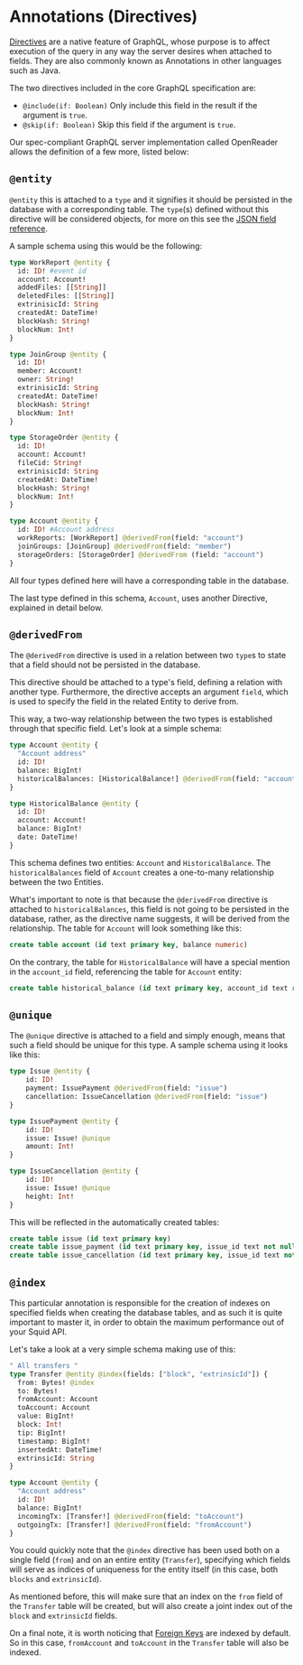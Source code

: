 # Annotations (Directives)

[Directives](https://graphql.org/learn/queries/#directives) are a native feature of GraphQL, whose purpose is to affect execution of the query in any way the server desires when attached to fields. They are also commonly known as Annotations in other languages such as Java.

The two directives included in the core GraphQL specification are:

* `@include(if: Boolean)` Only include this field in the result if the argument is `true`.
* `@skip(if: Boolean)` Skip this field if the argument is `true`.

Our spec-compliant GraphQL server implementation called OpenReader allows the definition of a few more, listed below:

## `@entity`

`@entity` this is attached to a `type` and it signifies it should be persisted in the database with a corresponding table. The `type`(s) defined without this directive will be considered objects, for more on this see the [JSON field reference](/docs/query-squid/openreader-schema/json-fields).

A sample schema using this would be the following:

```graphql title="schema.graphql"
type WorkReport @entity {
  id: ID! #event id
  account: Account!
  addedFiles: [[String]]
  deletedFiles: [[String]]
  extrinisicId: String
  createdAt: DateTime!
  blockHash: String!
  blockNum: Int!
}

type JoinGroup @entity {
  id: ID!
  member: Account!
  owner: String!
  extrinisicId: String
  createdAt: DateTime!
  blockHash: String!
  blockNum: Int!
}

type StorageOrder @entity {
  id: ID!
  account: Account!
  fileCid: String!
  extrinisicId: String
  createdAt: DateTime!
  blockHash: String!
  blockNum: Int!
}

type Account @entity {
  id: ID! #Account address
  workReports: [WorkReport] @derivedFrom(field: "account")
  joinGroups: [JoinGroup] @derivedFrom(field: "member")
  storageOrders: [StorageOrder] @derivedFrom (field: "account")
}
```


All four types defined here will have a corresponding table in the database.

The last type defined in this schema, `Account`, uses another Directive, explained in detail below.

## `@derivedFrom`

The `@derivedFrom` directive is used in a relation between two `type`s to state that a field should not be persisted in the database.

This directive should be attached to a type's field, defining a relation with another type. Furthermore, the directive accepts an argument `field`, which is used to specify the field in the related Entity to derive from.

This way, a two-way relationship between the two types is established through that specific field. Let's look at a simple schema:

```graphql title="schema.graphql"
type Account @entity {
  "Account address"
  id: ID!
  balance: BigInt!
  historicalBalances: [HistoricalBalance!] @derivedFrom(field: "account")
}

type HistoricalBalance @entity {
  id: ID!
  account: Account!
  balance: BigInt!
  date: DateTime!
}

```


This schema defines two entities: `Account` and `HistoricalBalance`. The `historicalBalances` field of `Account` creates a one-to-many relationship between the two Entities.

What's important to note is that because the `@derivedFrom` directive is attached to `historicalBalances`, this field is not going to be persisted in the database, rather, as the directive name suggests, it will be derived from the relationship. The table for `Account` will look something like this:

```sql
create table account (id text primary key, balance numeric)
```

On the contrary, the table for `HistoricalBalance` will have a special mention in the `account_id` field, referencing the table for `Account` entity:

```sql
create table historical_balance (id text primary key, account_id text references account(id), balance numeric)
```

## `@unique`

The `@unique` directive is attached to a field and simply enough, means that such a field should be unique for this type. A sample schema using it looks like this:

```graphql title="schema.graphql"
type Issue @entity {
    id: ID!
    payment: IssuePayment @derivedFrom(field: "issue")
    cancellation: IssueCancellation @derivedFrom(field: "issue")
}

type IssuePayment @entity {
    id: ID!
    issue: Issue! @unique
    amount: Int!
}

type IssueCancellation @entity {
    id: ID!
    issue: Issue! @unique
    height: Int!
}
```


This will be reflected in the automatically created tables:

```sql
create table issue (id text primary key)
create table issue_payment (id text primary key, issue_id text not null unique, amount numeric)
create table issue_cancellation (id text primary key, issue_id text not null unique, height int)
```

## `@index`

This particular annotation is responsible for the creation of indexes on specified fields when creating the database tables, and as such it is quite important to master it, in order to obtain the maximum performance out of your Squid API.

Let's take a look at a very simple schema making use of this:

```graphql
" All transfers "
type Transfer @entity @index(fields: ["block", "extrinsicId"]) {
  from: Bytes! @index
  to: Bytes!
  fromAccount: Account
  toAccount: Account
  value: BigInt!
  block: Int!
  tip: BigInt!
  timestamp: BigInt!
  insertedAt: DateTime!
  extrinsicId: String
}

type Account @entity {
  "Account address"
  id: ID!
  balance: BigInt!
  incomingTx: [Transfer!] @derivedFrom(field: "toAccount")
  outgoingTx: [Transfer!] @derivedFrom(field: "fromAccount")
}

```

You could quickly note that the `@index` directive has been used both on a single field (`from`) and on an entire entity (`Transfer`), specifying which fields will serve as indices of uniqueness for the entity itself (in this case, both `blocks` and `extrinsicId`).

As mentioned before, this will make sure that an index on the `from` field of the `Transfer` table will be created, but will also create a joint index out of the `block` and `extrinsicId` fields.

On a final note, it is worth noticing that [Foreign Keys](https://en.wikipedia.org/wiki/Foreign\_key) are indexed by default. So in this case, `fromAccount` and `toAccount` in the `Transfer` table will also be indexed.
